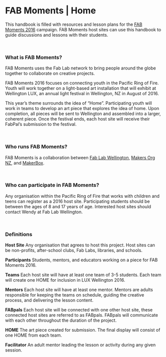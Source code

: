 FAB Moments | Home
=====================

This handbook is filled with resources and lesson plans for the [FAB Moments 2016](http://fabmoments.org/) campaign.  FAB Moments host sites can use this handbook to guide discussions and lessons with their students.

<br>


### What is FAB Moments?

FAB Moments uses the Fab Lab network to bring people around the globe together to collaborate on creative projects.

FAB Moments 2016 focuses on connecting youth in the Pacific Ring of Fire.  Youth will work together on a light-based art installation that will exhibit at Wellington LUX, an annual light festival in Wellington, NZ in August of 2016.

This year’s theme surrounds the idea of “Home”.   Participating youth will work in teams to develop an art piece that explores the idea of home. Upon completion, all pieces will be sent to Wellington and assembled into a larger, coherent piece. Once the festival ends, each host site will receive their FabPal’s submission to the festival.

<br>

### Who runs FAB Moments?
FAB Moments is a collaboration between [Fab Lab Wellington](http://www.fablabwgtn.co.nz), [Makers Org NZ](http://makers.org.nz), and [MakerBox](http://www.makerbox.org.nz).

<br>

### Who can participate in FAB Moments?
Any organisation within the Pacific Ring of Fire that works with children and teens can register as a 2016 host site.  Participating students should be between the ages of 8 and 17 years of age.  Interested host sites should contact Wendy at Fab Lab Wellington.

<br>

### Definitions

**Host Site** Any organisation that agrees to host this project.  Host sites can be non-profits, after-school clubs, Fab Labs, libraries, and schools.

**Participants** Students, mentors, and educators working on a piece for FAB Moments 2016.

**Teams** Each host site will have at least one team of 3-5 students.  Each team will create one HOME for inclusion in LUX Wellington 2016.

**Mentors** Each host site will have at least one mentor.  Mentors are adults responsible for keeping the teams on schedule, guiding the creative process, and delivering the lesson content. 

**FABpals** Each host site will be connected with one other host site, these connected host sites are referred to as FABpals.  FABpals will communicate with each other throughout the duration of the project.  

**HOME** The art piece created for submission.  The final display will consist of one HOME from each team.

**Facilitator** An adult mentor leading the lesson or activity during any given session.

